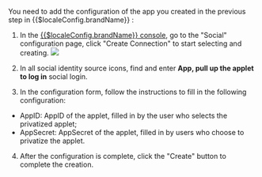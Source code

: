 <IntegrationDetailCard :title="`Step 3: Configure the App Launch Mini Program Login application on the ${$localeConfig.brandName} console (optional)`">

You need to add the configuration of the app you created in the previous step in {{$localeConfig.brandName}} :

1. In the [{{$localeConfig.brandName}} console](https://console.authing.cn), go to the "Social" configuration page, click "Create Connection" to start selecting and creating.
![](~@imagesEnUs/connections/create-social-idp.jpg)
  
2. In all social identity source icons, find and enter **App, pull up the applet to log in** social login.
3. In the configuration form, follow the instructions to fill in the following configuration:

- AppID: AppID of the applet, filled in by the user who selects the privatized applet;
- AppSecret: AppSecret of the applet, filled in by users who choose to privatize the applet.

4. After the configuration is complete, click the "Create" button to complete the creation.

</IntegrationDetailCard>
